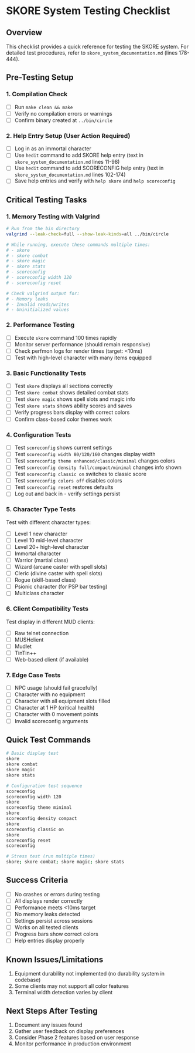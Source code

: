 # SKORE System Testing Checklist

## Overview
This checklist provides a quick reference for testing the SKORE system. For detailed test procedures, refer to `skore_system_documentation.md` (lines 178-444).

## Pre-Testing Setup

### 1. Compilation Check
- [ ] Run `make clean && make`
- [ ] Verify no compilation errors or warnings
- [ ] Confirm binary created at `../bin/circle`

### 2. Help Entry Setup (User Action Required)
- [ ] Log in as an immortal character
- [ ] Use `hedit` command to add SKORE help entry (text in `skore_system_documentation.md` lines 11-98)
- [ ] Use `hedit` command to add SCORECONFIG help entry (text in `skore_system_documentation.md` lines 102-174)
- [ ] Save help entries and verify with `help skore` and `help scoreconfig`

## Critical Testing Tasks

### 1. Memory Testing with Valgrind
```bash
# Run from the bin directory
valgrind --leak-check=full --show-leak-kinds=all ../bin/circle

# While running, execute these commands multiple times:
# - skore
# - skore combat
# - skore magic
# - skore stats
# - scoreconfig
# - scoreconfig width 120
# - scoreconfig reset

# Check valgrind output for:
# - Memory leaks
# - Invalid reads/writes
# - Uninitialized values
```

### 2. Performance Testing
- [ ] Execute `skore` command 100 times rapidly
- [ ] Monitor server performance (should remain responsive)
- [ ] Check perfmon logs for render times (target: <10ms)
- [ ] Test with high-level character with many items equipped

### 3. Basic Functionality Tests
- [ ] Test `skore` displays all sections correctly
- [ ] Test `skore combat` shows detailed combat stats
- [ ] Test `skore magic` shows spell slots and magic info
- [ ] Test `skore stats` shows ability scores and saves
- [ ] Verify progress bars display with correct colors
- [ ] Confirm class-based color themes work

### 4. Configuration Tests
- [ ] Test `scoreconfig` shows current settings
- [ ] Test `scoreconfig width 80/120/160` changes display width
- [ ] Test `scoreconfig theme enhanced/classic/minimal` changes colors
- [ ] Test `scoreconfig density full/compact/minimal` changes info shown
- [ ] Test `scoreconfig classic on` switches to classic score
- [ ] Test `scoreconfig colors off` disables colors
- [ ] Test `scoreconfig reset` restores defaults
- [ ] Log out and back in - verify settings persist

### 5. Character Type Tests
Test with different character types:
- [ ] Level 1 new character
- [ ] Level 10 mid-level character
- [ ] Level 20+ high-level character
- [ ] Immortal character
- [ ] Warrior (martial class)
- [ ] Wizard (arcane caster with spell slots)
- [ ] Cleric (divine caster with spell slots)
- [ ] Rogue (skill-based class)
- [ ] Psionic character (for PSP bar testing)
- [ ] Multiclass character

### 6. Client Compatibility Tests
Test display in different MUD clients:
- [ ] Raw telnet connection
- [ ] MUSHclient
- [ ] Mudlet
- [ ] TinTin++
- [ ] Web-based client (if available)

### 7. Edge Case Tests
- [ ] NPC usage (should fail gracefully)
- [ ] Character with no equipment
- [ ] Character with all equipment slots filled
- [ ] Character at 1 HP (critical health)
- [ ] Character with 0 movement points
- [ ] Invalid scoreconfig arguments

## Quick Test Commands

```bash
# Basic display test
skore
skore combat
skore magic
skore stats

# Configuration test sequence
scoreconfig
scoreconfig width 120
skore
scoreconfig theme minimal
skore
scoreconfig density compact
skore
scoreconfig classic on
skore
scoreconfig reset
scoreconfig

# Stress test (run multiple times)
skore; skore combat; skore magic; skore stats
```

## Success Criteria
- [ ] No crashes or errors during testing
- [ ] All displays render correctly
- [ ] Performance meets <10ms target
- [ ] No memory leaks detected
- [ ] Settings persist across sessions
- [ ] Works on all tested clients
- [ ] Progress bars show correct colors
- [ ] Help entries display properly

## Known Issues/Limitations
1. Equipment durability not implemented (no durability system in codebase)
2. Some clients may not support all color features
3. Terminal width detection varies by client

## Next Steps After Testing
1. Document any issues found
2. Gather user feedback on display preferences
3. Consider Phase 2 features based on user response
4. Monitor performance in production environment